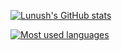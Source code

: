 [![Lunush's GitHub stats](https://github-readme-stats.vercel.app/api?username=lunush&show_icons=true&hide=stars)](https://github.com/anuraghazra/github-readme-stats)

[![Most used languages](https://github-readme-stats.vercel.app/api/top-langs/?username=lunush&lang_count=8&layout=compact)](https://github.com/anuraghazra/github-readme-stats)

